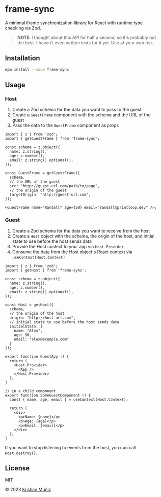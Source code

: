 # frame-sync

A minimal iframe synchronization library for React with runtime type checking via Zod.

> **NOTE**:
> I thought about this API for half a second, so it's probably not the best. I haven't even written tests for it yet. Use at your own risk.

## Installation

```bash
npm install --save frame-sync
```

## Usage

### Host

1. Create a Zod schema for the data you want to pass to the guest
2. Create a `GuestFrame` component with the schema and the URL of the guest
3. Pass the data to the `GuestFrame` component as props

```tsx
import { z } from 'zod';
import { getGuestFrame } from 'frame-sync';

const schema = z.object({
  name: z.string(),
  age: z.number(),
  email: z.string().optional(),
});

const GuestFrame = getGuestFrame({
  schema,
  // the URL of the guest
  src: "http://guest-url.com/path/to/page",
  // the origin of the guest
  targetOrigin: "http://guest-url.com",
});

<GuestFrame name="Randall" age={50} email="randall@printloop.dev" />;
```

### Guest

1. Create a Zod schema for the data you want to receive from the host
2. Create a `Host` object with the schema, the origin of the host, and initial state to use before the host sends data
3. Provide the Host context to your app via `Host.Provider`
4. Consume the data from the Host object's React context via `useContext(Host.Context)`

```tsx
import { z } from 'zod';
import { getHost } from 'frame-sync';

const schema = z.object({
  name: z.string(),
  age: z.number(),
  email: z.string().optional(),
});

const Host = getHost({
  schema,
  // the origin of the host
  origin: "http://host-url.com",
  // initial state to use before the host sends data
  initialState: {
    name: "Alex",
    age: 50,
    email: "alex@example.com"
  }
});

export function GuestApp () {
  return (
    <Host.Provider>
      <App />
    </Host.Provider>
  );
}
```

```tsx
// in a child component
export function SomeGuestComponent () {
  const { name, age, email } = useContext(Host.Context);

  return (
    <div>
      <p>Name: {name}</p>
      <p>Age: {age}</p>
      <p>Email: {email}</p>
    </div>
  );
}
```

If you want to stop listening to events from the host, you can call `Host.destroy()`.

## License

[MIT](LICENSE)

© 2023 [Kristian Muñiz](https://krismuniz.com)
